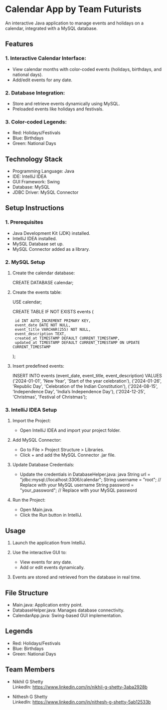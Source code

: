 # Calendar App by Team Futurists

An interactive Java application to manage events and holidays on a calendar, integrated with a MySQL database.

## Features

### 1. Interactive Calendar Interface:
- View calendar months with color-coded events (holidays, birthdays, and national days).
- Add/edit events for any date.

### 2. Database Integration:
- Store and retrieve events dynamically using MySQL.
- Preloaded events like holidays and festivals.

### 3. Color-coded Legends:
- Red: Holidays/Festivals
- Blue: Birthdays
- Green: National Days

## Technology Stack

- Programming Language: Java
- IDE: IntelliJ IDEA
- GUI Framework: Swing
- Database: MySQL
- JDBC Driver: MySQL Connector

## Setup Instructions

### 1. Prerequisites
- Java Development Kit (JDK) installed.
- IntelliJ IDEA installed.
- MySQL Database set up.
- MySQL Connector added as a library.

### 2. MySQL Setup

1. Create the calendar database:

    CREATE DATABASE calendar;
    

2. Create the events table:

    USE calendar;
   
    CREATE TABLE IF NOT EXISTS events (
   
        id INT AUTO_INCREMENT PRIMARY KEY,
        event_date DATE NOT NULL,
        event_title VARCHAR(255) NOT NULL,
        event_description TEXT,
        created_at TIMESTAMP DEFAULT CURRENT_TIMESTAMP,
        updated_at TIMESTAMP DEFAULT CURRENT_TIMESTAMP ON UPDATE CURRENT_TIMESTAMP
    );
    

4. Insert predefined events:
    
    INSERT INTO events (event_date, event_title, event_description)
    VALUES
        ('2024-01-01', 'New Year', 'Start of the year celebration'),
        ('2024-01-26', 'Republic Day', 'Celebration of the Indian Constitution'),
        ('2024-08-15', 'Independence Day', 'India’s Independence Day'),
        ('2024-12-25', 'Christmas', 'Festival of Christmas');
    

### 3. IntelliJ IDEA Setup

1. Import the Project:
   - Open IntelliJ IDEA and import your project folder.

2. Add MySQL Connector:
   - Go to File > Project Structure > Libraries.
   - Click + and add the MySQL Connector .jar file.

3. Update Database Credentials:
   - Update the credentials in DatabaseHelper.java:
     java
     String url = "jdbc:mysql://localhost:3306/calendar";
     String username = "root"; // Replace with your MySQL username
     String password = "your_password"; // Replace with your MySQL password
     

4. Run the Project:
   - Open Main.java.
   - Click the Run button in IntelliJ.

## Usage

1. Launch the application from IntelliJ.

2. Use the interactive GUI to:
   - View events for any date.
   - Add or edit events dynamically.

3. Events are stored and retrieved from the database in real time.

## File Structure

- Main.java: Application entry point.
- DatabaseHelper.java: Manages database connectivity.
- CalendarApp.java: Swing-based GUI implementation.

## Legends

- Red: Holidays/Festivals
- Blue: Birthdays
- Green: National Days

## Team Members

- Nikhil G Shetty  
LinkedIn: https://www.linkedin.com/in/nikhil-g-shetty-3aba2928b
  
- Nithesh G Shetty  
LinkedIn: https://www.linkedin.com/in/nithesh-g-shetty-5ab12533b
